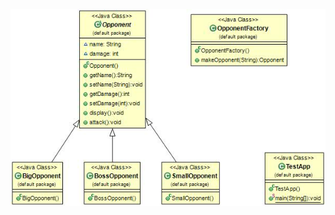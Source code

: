 ![alt text](https://github.com/pushkar4/DesignPatterns/blob/master/Creational/FactoryMethod/factorymethod.jpg)
